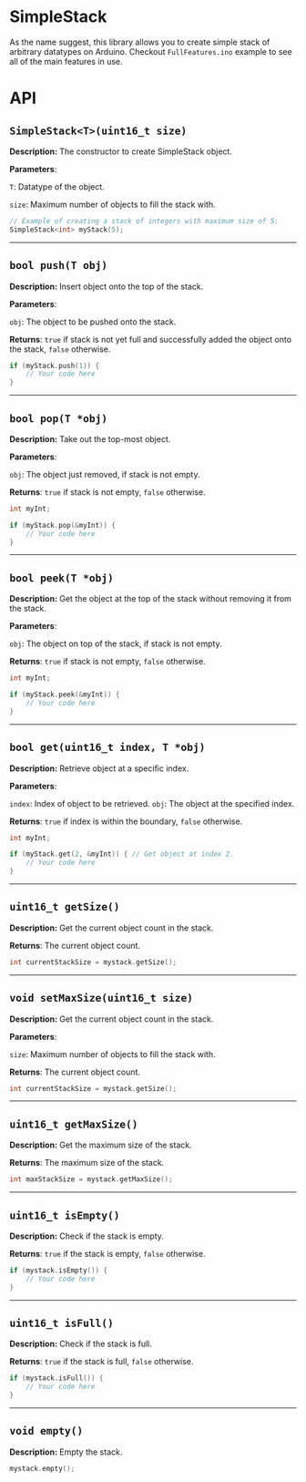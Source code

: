 # SimpleStack
As the name suggest, this library allows you to create simple stack of arbitrary datatypes on Arduino.
Checkout `FullFeatures.ino` example to see all of the main features in use.

# API
## `SimpleStack<T>(uint16_t size)`
**Description:** The constructor to create SimpleStack object.

**Parameters**:

`T`: Datatype of the object.

`size`: Maximum number of objects to fill the stack with.
```cpp
// Example of creating a stack of integers with maximum size of 5:
SimpleStack<int> myStack(5);
```
---
## `bool push(T obj)`
**Description:** Insert object onto the top of the stack.

**Parameters**:

`obj`: The object to be pushed onto the stack.

**Returns**: `true` if stack is not yet full and successfully added the object onto the stack, `false` otherwise.
```cpp
if (myStack.push(1)) {
    // Your code here
}
```
---
## `bool pop(T *obj)`
**Description:** Take out the top-most object.

**Parameters**:

`obj`: The object just removed, if stack is not empty.

**Returns**: `true` if stack is not empty, `false` otherwise.
```cpp
int myInt;

if (myStack.pop(&myInt)) {
    // Your code here
}
```
---
## `bool peek(T *obj)`
**Description:** Get the object at the top of the stack without removing it from the stack.

**Parameters**:

`obj`: The object on top of the stack, if stack is not empty.

**Returns**: `true` if stack is not empty, `false` otherwise.
```cpp
int myInt;

if (myStack.peek(&myInt)) {
    // Your code here
}
```
---
## `bool get(uint16_t index, T *obj)`
**Description:** Retrieve object at a specific index.

**Parameters**:

`index`: Index of object to be retrieved.
`obj`: The object at the specified index.

**Returns**: `true` if index is within the boundary, `false` otherwise.
```cpp
int myInt;

if (myStack.get(2, &myInt)) { // Get object at index 2.
    // Your code here
}
```
---
## `uint16_t getSize()`
**Description:** Get the current object count in the stack.

**Returns**: The current object count.
```cpp
int currentStackSize = mystack.getSize();
```
---
## `void setMaxSize(uint16_t size)`
**Description:** Get the current object count in the stack.

**Parameters**:

`size`: Maximum number of objects to fill the stack with.

**Returns**: The current object count.
```cpp
int currentStackSize = mystack.getSize();
```
---
## `uint16_t getMaxSize()`
**Description:** Get the maximum size of the stack.

**Returns**: The maximum size of the stack.
```cpp
int maxStackSize = mystack.getMaxSize();
```
---
## `uint16_t isEmpty()`
**Description:** Check if the stack is empty.

**Returns**: `true` if the stack is empty, `false` otherwise.
```cpp
if (mystack.isEmpty()) {
    // Your code here
}
```
---
## `uint16_t isFull()`
**Description:** Check if the stack is full.

**Returns**: `true` if the stack is full, `false` otherwise.
```cpp
if (mystack.isFull()) {
    // Your code here
}
```
---
## `void empty()`
**Description:** Empty the stack.
```cpp
mystack.empty();
```